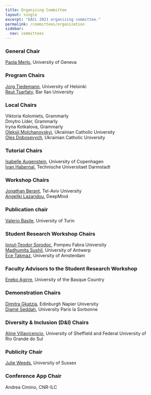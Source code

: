 ```yaml
---
title: Organizing Committee
layout: single
excerpt: "EACL 2021 organizing committee."
permalink: /committees/organization
sidebar:
  nav: committees
---
```


### General Chair

<a href="https://www.unige.ch/lettres/linguistique/collaborateurs/profs/home/">Paola Merlo</a>, University of Geneva

### Program Chairs

<a href="https://blogs.helsinki.fi/tiedeman/">Jorg Tiedemann</a>, University of Helsinki<br />
<a href="https://cs.biu.ac.il/staff/118">Reut Tsarfaty</a>, Bar Ilan University

### Local Chairs

Viktoria Kolomiets, Grammarly<br />
Dmytro Lider, Grammarly<br />
Iryna Kotkalova, Grammarly<br />
<a href="https://apps.ucu.edu.ua/en/oleksii-molchanovskyi/?fbclid=IwAR1G7n6TFV2GQTvJyTkLP62nEWMJWfaxl1enqEs6VYjQUBn0JcW1G9y7CLQ">Oleksii Molchanovskyi</a>, Ukrainian Catholic University<br />
<a href="https://apps.ucu.edu.ua/en/oles-dobosevych/?fbclid=IwAR2zCt9wg4xbuKU1yiK7uLVQycfKNZE3L19gbRpfuU3n7Xt7LgMxblD6kO4">Oles Dobosevych</a>, Ukrainian Catholic University

### Tutorial Chairs

<a href="https://isabelleaugenstein.github.io/">Isabelle Augenstein</a>, University of Copenhagen<br/>
<a href="https://habernal.github.io/">Ivan Habernal</a>, Technische Universitaet Darmstadt

### Workshop Chairs

<a href="https://www.cs.tau.ac.il/~joberant/">Jonathan Berant</a>, Tel-Aviv University<br/>
<a href="http://angelikilazaridou.github.io/">Angeliki Lazaridou</a>, DeepMind

### Publication chair

<a href="https://valeriobasile.github.io/">Valerio Basile</a>, University of Turin

### Student Research Workshop Chairs

<a href="https://sorodoc.github.io/">Ionut-Teodor Sorodoc</a>, Pompeu Fabra University<br/>
<a href="https://madhumitasushil.github.io/">Madhumita Sushil</a>, University of Antwerp<br/>
<a href="http://ecekt.github.io/">Ece Takmaz</a>, University of Amsterdam

### Faculty Advisors to the Student Research Workshop

<a href="http://ixa2.si.ehu.eus/eneko">Eneko Agirre</a>, University of the Basque Country

### Demonstration Chairs

<a href="https://dimitragkatzia.wordpress.com/">Dimitra Gkatzia</a>, Edinburgh Napier University<br/>
<a href="http://pauillac.inria.fr/~seddah/">Djamé Seddah</a>, University Paris la Sorbonne

### Diversity &amp; Inclusion (D&amp;I) Chairs

<a href="https://sites.google.com/view/alinev">Aline Villavicencio</a>, University&nbsp;of&nbsp;Sheffield and Federal&nbsp;University of Rio&nbsp;Grande&nbsp;do&nbsp;Sul

### Publicity Chair

<a href="https://profiles.sussex.ac.uk/p116624-julie-weeds">Julie Weeds</a>, University of Sussex

### Conference App Chair

Andrea Cimino, CNR-ILC
